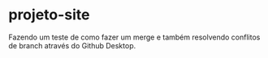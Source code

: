 # projeto-site
Fazendo um teste de como fazer um merge e também resolvendo conflitos de branch através do Github Desktop.